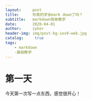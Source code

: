 ```yaml
---
layout:     post
title:      你真的学会mark down了吗？
subtitle:   markdown简单教学
date:       2020-04-01
author:     zyker
header-img: img/post-bg-ios9-web.jpg
catalog: 	 true
tags:
    - markdown
    -基础教学
---
```

# 第一天
今天第一次写一点东西，感觉很开心！
